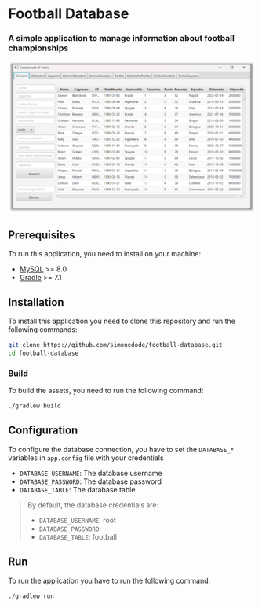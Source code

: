 # Football Database

### A simple application to manage information about football championships
![Application image](./images/application.png)

## Prerequisites


To run this application, you need to install on your machine:

- [MySQL](https://dev.mysql.com/downloads/mysql/) >= 8.0
- [Gradle](https://gradle.org/install/) >= 7.1

## Installation

To install this application you need to clone this repository and run the following commands:
```bash
git clone https://github.com/simonedode/football-database.git
cd football-database
```

### Build
To build the assets, you need to run the following command:
```bash
./gradlew build
```

## Configuration
To configure the database connection, you have to set the `DATABASE_*` variables in `app.config` file with your credentials
- `DATABASE_USERNAME`: The database username
- `DATABASE_PASSWORD`: The database password
- `DATABASE_TABLE`: The database table
> By default, the database credentials are:
> - `DATABASE_USERNAME`: root
>- `DATABASE_PASSWORD`: 
>- `DATABASE_TABLE`: football

## Run
To run the application you have to run the following command:
```bash
./gradlew run
```
